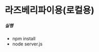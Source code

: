 # 라즈베리파이용(로컬용)

##### 실행

- npm install
- node server.js

<!--
##### 도커라이징 (라즈베리에서는 사용안함)

- cd petro-soket-server
- docker build -t petro-soket-server .
- docker run -p 8000:8000 petro-soket-server
 -->

